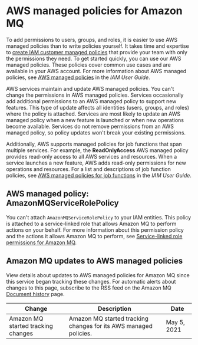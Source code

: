 # AWS managed policies for Amazon MQ<a name="security-iam-aws-managed-policies"></a>

To add permissions to users, groups, and roles, it is easier to use AWS managed policies than to write policies yourself\. It takes time and expertise to [create IAM customer managed policies](https://docs.aws.amazon.com/IAM/latest/UserGuide/access_policies_create-console.html) that provide your team with only the permissions they need\. To get started quickly, you can use our AWS managed policies\. These policies cover common use cases and are available in your AWS account\. For more information about AWS managed policies, see [AWS managed policies](https://docs.aws.amazon.com/IAM/latest/UserGuide/access_policies_managed-vs-inline.html#aws-managed-policies) in the *IAM User Guide*\.

AWS services maintain and update AWS managed policies\. You can't change the permissions in AWS managed policies\. Services occasionally add additional permissions to an AWS managed policy to support new features\. This type of update affects all identities \(users, groups, and roles\) where the policy is attached\. Services are most likely to update an AWS managed policy when a new feature is launched or when new operations become available\. Services do not remove permissions from an AWS managed policy, so policy updates won't break your existing permissions\.

Additionally, AWS supports managed policies for job functions that span multiple services\. For example, the **ReadOnlyAccess** AWS managed policy provides read\-only access to all AWS services and resources\. When a service launches a new feature, AWS adds read\-only permissions for new operations and resources\. For a list and descriptions of job function policies, see [AWS managed policies for job functions](https://docs.aws.amazon.com/IAM/latest/UserGuide/access_policies_job-functions.html) in the *IAM User Guide*\.









## AWS managed policy: AmazonMQServiceRolePolicy<a name="security-iam-aws-managed-policies-AmazonMQServiceRolePolicy"></a>





You can't attach `AmazonMQServiceRolePolicy` to your IAM entities\. This policy is attached to a service\-linked role that allows Amazon MQ to perform actions on your behalf\. For more information about this permission policy and the actions it allows Amazon MQ to perform, see [Service\-linked role permissions for Amazon MQ](using-service-linked-roles.md#slr-permissions)\.

## Amazon MQ updates to AWS managed policies<a name="security-iam-aws-managed-policies-updates"></a>



View details about updates to AWS managed policies for Amazon MQ since this service began tracking these changes\. For automatic alerts about changes to this page, subscribe to the RSS feed on the Amazon MQ [Document history](amazon-mq-release-notes.md) page\.


| Change | Description | Date | 
| --- | --- | --- | 
|  Amazon MQ started tracking changes  |  Amazon MQ started tracking changes for its AWS managed policies\.  | May 5, 2021 | 